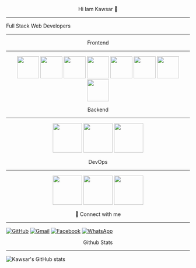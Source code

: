 <p align="center"> Hi Iam Kawsar 👋 </p> 

---

<p align="center"> 
 
Full Stack Web Developers


</p>

---

<p align="center"> Frontend</p>

---

<p align="center">
 <img src="https://cdn.jsdelivr.net/gh/devicons/devicon/icons/html5/html5-original.svg" width="60" height="60" />
  <img src="https://cdn.jsdelivr.net/gh/devicons/devicon/icons/css3/css3-original.svg" width="60" height="60" />
 <img src="https://cdn.jsdelivr.net/gh/devicons/devicon@latest/icons/bootstrap/bootstrap-original-wordmark.svg"  width="60" height="60" />
   <img src="https://cdn.jsdelivr.net/gh/devicons/devicon@latest/icons/tailwindcss/tailwindcss-original.svg" width="60" height="60"/>
     <img src="https://cdn.jsdelivr.net/gh/devicons/devicon@latest/icons/javascript/javascript-original.svg" width="60" height="60" />    
  <img src="https://cdn.jsdelivr.net/gh/devicons/devicon@latest/icons/react/react-original-wordmark.svg" width="60" height="60"/>
  <img src="https://cdn.jsdelivr.net/gh/devicons/devicon@latest/icons/reactbootstrap/reactbootstrap-original.svg" width="60" height="60" />
         <img src="https://cdn.jsdelivr.net/gh/devicons/devicon@latest/icons/nextjs/nextjs-original.svg" width="60" height="60" />
</p>





<p align="center">Backend </p> 

---


<p align="center">
   <img src="https://cdn.jsdelivr.net/gh/devicons/devicon@latest/icons/nodejs/nodejs-original-wordmark.svg"  width="80" height="80"/>
            <img src="https://cdn.jsdelivr.net/gh/devicons/devicon@latest/icons/express/express-original.svg" width="80" height="80" />
       <img src="https://cdn.jsdelivr.net/gh/devicons/devicon@latest/icons/mongodb/mongodb-original-wordmark.svg" width="80" height="80" />

</p>




<p align="center"> DevOps </p>

---

<p align="center">
            <img src="https://cdn.jsdelivr.net/gh/devicons/devicon@latest/icons/github/github-original-wordmark.svg" width="80" height="80" />
            <img src="https://cdn.jsdelivr.net/gh/devicons/devicon@latest/icons/vercel/vercel-original-wordmark.svg"  width="80" height="80"/>      
            <img src="https://cdn.jsdelivr.net/gh/devicons/devicon@latest/icons/netlify/netlify-original-wordmark.svg" width="80" height="80"/>

 
</p>




<p align="center">🔗 Connect with me </p> 

---


<p align="center">

[![GitHub](https://img.shields.io/badge/GitHub-100000?style=for-the-badge&logo=github)](https://github.com/kawsar9990)
[![Gmail](https://img.shields.io/badge/Gmail-D14836?style=for-the-badge&logo=gmail&logoColor=white)](mailto:mdkawsar13500@gmail.com)
 [![Facebook](https://img.shields.io/badge/Facebook-1877F2?style=for-the-badge&logo=facebook)](https://www.facebook.com/profile.php?id=61576560495361)
  [![WhatsApp](https://img.shields.io/badge/WhatsApp-25D366?style=for-the-badge&logo=whatsapp&logoColor=white)](https://wa.me/8801602084187)
</p>




 <p align="center">Github Stats </p> 
 
---

 <p align="center">
  
  ![Kawsar's GitHub stats](https://github-readme-stats.vercel.app/api?username=kawsar9990&show_icons=true&theme=dark)
  
 </p> 


